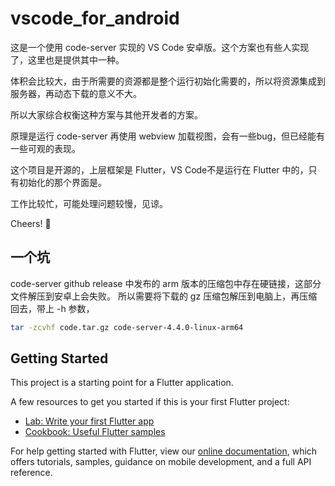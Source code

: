 # vscode_for_android

这是一个使用 code-server 实现的 VS Code 安卓版。这个方案也有些人实现了，这里也是提供其中一种。

体积会比较大，由于所需要的资源都是整个运行初始化需要的，所以将资源集成到服务器，再动态下载的意义不大。

所以大家综合权衡这种方案与其他开发者的方案。

原理是运行 code-server 再使用 webview 加载视图，会有一些bug，但已经能有一些可观的表现。

这个项目是开源的，上层框架是 Flutter，VS Code不是运行在 Flutter 中的，只有初始化的那个界面是。

工作比较忙，可能处理问题较慢，见谅。

Cheers! 🍻

## 一个坑
code-server github release 中发布的 arm 版本的压缩包中存在硬链接，这部分文件解压到安卓上会失败。
所以需要将下载的 gz 压缩包解压到电脑上，再压缩回去，带上 -h 参数，
```sh
tar -zcvhf code.tar.gz code-server-4.4.0-linux-arm64
```

## Getting Started

This project is a starting point for a Flutter application.

A few resources to get you started if this is your first Flutter project:

- [Lab: Write your first Flutter app](https://flutter.dev/docs/get-started/codelab)
- [Cookbook: Useful Flutter samples](https://flutter.dev/docs/cookbook)

For help getting started with Flutter, view our
[online documentation](https://flutter.dev/docs), which offers tutorials,
samples, guidance on mobile development, and a full API reference.
